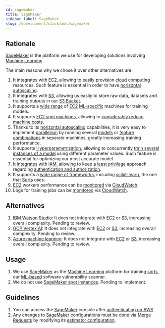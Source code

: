 ```yaml
---
id: sagemaker
title: SageMaker
sidebar_label: SageMaker
slug: /development/stack/aws/sagemaker
---
```


## Rationale

[SageMaker][SAGEMAKER] is the platform we use
for developing solutions involving
[Machine Learning][ML].

The main reasons why we chose it
over other alternatives are:

1. It integrates with
    [EC2][EC2],
    allowing to easily provision
    [cloud](https://en.wikipedia.org/wiki/Cloud_computing)
    computing resources.
    Such feature is essential
    in order to have
    [horizontal autoscaling](https://www.section.io/blog/scaling-horizontally-vs-vertically/).
1. It integrates with [S3][S3],
    allowing us easily to store
    raw data,
    datasets
    and training outputs
    in our [S3 Bucket](https://gitlab.com/fluidattacks/product/-/blob/f630ceecb7015146118ef8e9aa4f2576a13785e6/sorts/infra/s3.tf).
1. It supports
    a [wide range](https://aws.amazon.com/sagemaker/pricing/)
    of [EC2][EC2] [ML-specific][ML] machines
    for training models.
1. It supports
    [EC2 spot machines](https://docs.aws.amazon.com/sagemaker/latest/dg/model-managed-spot-training.html),
    allowing to
    [considerably reduce machine costs](https://aws.amazon.com/ec2/spot/pricing/).
1. Thanks to its
    [horizontal autoscaling](https://www.section.io/blog/scaling-horizontally-vs-vertically/)
    capabilities,
    it is very easy
    to implement [parallelism](https://en.wikipedia.org/wiki/Parallel_computing)
    by running several
    [models](https://gitlab.com/fluidattacks/product/-/blob/f630ceecb7015146118ef8e9aa4f2576a13785e6/sorts/training/sagemaker_provisioner.py#L69)
    or
    [feature combinations](https://gitlab.com/fluidattacks/product/-/blob/f630ceecb7015146118ef8e9aa4f2576a13785e6/sorts/training/constants.py#L38)
    in separate machines,
    greatly increasing
    training performance.
1. It supports
    [Hyperparametrization](https://docs.aws.amazon.com/sagemaker/latest/dg/automatic-model-tuning-define-ranges.html),
    allowing to concurrently
    [train several instances of a model](https://gitlab.com/fluidattacks/product/-/blob/f630ceecb7015146118ef8e9aa4f2576a13785e6/sorts/training/constants.py#L68)
    using different parameter values.
    Such feature is essential
    for optimizing
    our most accurate model.
1. It
    [integrates](https://docs.aws.amazon.com/sagemaker/latest/dg/security-iam.html)
    with
    [IAM](/development/stack/aws/iam/),
    allowing to keep a
    [least privilege](/criteria/requirements/186)
    approach
    regarding
    [authentication and authorization](https://securityboulevard.com/2020/06/authentication-vs-authorization-defined-whats-the-difference-infographic/).
1. It supports a
    [wide range of frameworks](https://docs.aws.amazon.com/sagemaker/latest/dg/algorithms-choose.html),
    including [scikit-learn](https://scikit-learn.org/),
    the one that [Sorts](https://gitlab.com/fluidattacks/product/-/tree/f630ceecb7015146118ef8e9aa4f2576a13785e6/sorts)
    uses.
1. [EC2][EC2] workers performance
    can be [monitored](https://docs.aws.amazon.com/sagemaker/latest/dg/monitoring-cloudwatch.html)
    via [CloudWatch](/development/stack/aws/cloudwatch/).
1. Logs for training jobs
    can be [monitored](https://docs.aws.amazon.com/sagemaker/latest/dg/logging-cloudwatch.html)
    via [CloudWatch](/development/stack/aws/cloudwatch/).

## Alternatives

1. [IBM Watson Studio](https://www.ibm.com/cloud/watson-studio):
    It does not integrate with [EC2][EC2] or [S3][S3],
    increasing overall complexity.
    Pending to review.
1. [GCP Vertex AI](https://cloud.google.com/vertex-ai):
    It does not integrate with [EC2][EC2] or [S3][S3],
    increasing overall complexity.
    Pending to review.
1. [Azure machine learning](https://azure.microsoft.com/en-us/services/machine-learning/):
    It does not integrate with [EC2][EC2] or [S3][S3],
    increasing overall complexity.
    Pending to review.

## Usage

1. We use [SageMaker][SAGEMAKER]
    as the [Machine Learning][ML]
    platform for training
    [sorts](https://gitlab.com/fluidattacks/product/-/tree/f630ceecb7015146118ef8e9aa4f2576a13785e6/sorts),
    our [ML-based][ML] software vulnerability scanner.
1. We do not use
    [SageMaker spot instances](https://docs.aws.amazon.com/sagemaker/latest/dg/model-managed-spot-training.html).
    Pending to implement.

## Guidelines

1. You can access the
    [SageMaker][SAGEMAKER] console
    after [authenticating on AWS](/development/stack/aws#guidelines).
1. Any changes to
    [SageMaker][SAGEMAKER]
    configurations must be done via
    [Merge Requests](https://docs.gitlab.com/ee/user/project/merge_requests/)
    by modifying its
    [estimator configuration](https://gitlab.com/fluidattacks/product/-/blob/f630ceecb7015146118ef8e9aa4f2576a13785e6/sorts/training/sagemaker_provisioner.py#L31).

[SAGEMAKER]: https://aws.amazon.com/sagemaker/
[ML]: https://en.wikipedia.org/wiki/Machine_learning
[EC2]: https://aws.amazon.com/ec2/
[S3]: /development/stack/aws/s3/
